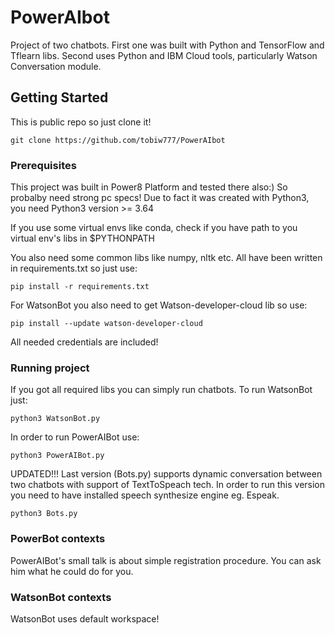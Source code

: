 # PowerAIbot
Project of two chatbots. First one was built with Python and TensorFlow and Tflearn libs.
Second uses Python and IBM Cloud tools, particularly Watson Conversation module.
## Getting Started
This is public repo so just clone it!
```
git clone https://github.com/tobiw777/PowerAIbot
```
### Prerequisites
This project was built in Power8 Platform and tested there also:) So probalby need strong pc specs!
Due to fact it was created with Python3, you need Python3 version >= 3.64

If you use some virtual envs like conda, check if you have path to you virtual env's libs in $PYTHONPATH

You also need some common libs like numpy, nltk etc. All have been written in requirements.txt so just use:
```
pip install -r requirements.txt
```
For WatsonBot you also need to get Watson-developer-cloud lib so use:
```
pip install --update watson-developer-cloud
```
All needed credentials are included!
### Running project
If you got all required libs you can simply run chatbots.
To run WatsonBot just:
```
python3 WatsonBot.py
```
In order to run PowerAIBot use:
```
python3 PowerAIBot.py
```
UPDATED!!!
Last version (Bots.py) supports dynamic conversation between two chatbots with support of TextToSpeach tech.
In order to run this version you need to have installed speech synthesize engine eg. Espeak.
 ```
 python3 Bots.py
 ```
### PowerBot contexts
PowerAIBot's small talk is about simple registration procedure. You can ask him what he could do for you.
### WatsonBot contexts
WatsonBot uses default workspace!
